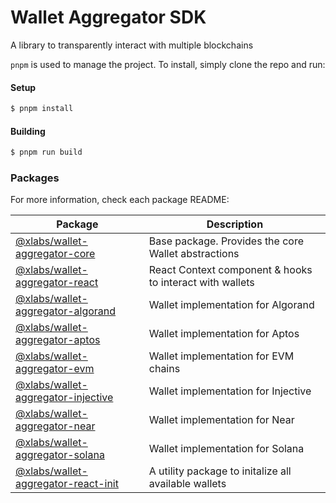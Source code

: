 # Wallet Aggregator SDK

A library to transparently interact with multiple blockchains

`pnpm` is used to manage the project. To install, simply clone the repo and run:

#### Setup

```bash
$ pnpm install
```

#### Building

```bash
$ pnpm run build
```

### Packages

For more information, check each package README:

| Package | Description |
| - | - |
| [@xlabs/wallet-aggregator-core](./packages/wallets/core) | Base package. Provides the core Wallet abstractions |
| [@xlabs/wallet-aggregator-react](./packages/react) | React Context component & hooks to interact with wallets |
| [@xlabs/wallet-aggregator-algorand](./packages/wallets/algorand) | Wallet implementation for Algorand |
| [@xlabs/wallet-aggregator-aptos](./packages/wallets/aptos) | Wallet implementation for Aptos |
| [@xlabs/wallet-aggregator-evm](./packages/wallets/evm) | Wallet implementation for EVM chains |
| [@xlabs/wallet-aggregator-injective](./packages/wallets/injective) | Wallet implementation for Injective |
| [@xlabs/wallet-aggregator-near](./packages/wallets/near) | Wallet implementation for Near |
| [@xlabs/wallet-aggregator-solana](./packages/wallets/solana) | Wallet implementation for Solana |
| [@xlabs/wallet-aggregator-react-init](./packages/react-init) | A utility package to initalize all available wallets |
